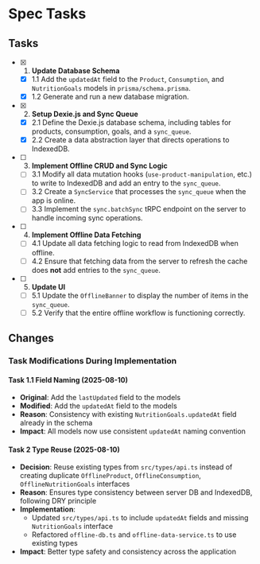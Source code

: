 # Spec Tasks

## Tasks

- [x] 1. **Update Database Schema**
  - [x] 1.1 Add the `updatedAt` field to the `Product`, `Consumption`, and `NutritionGoals` models in `prisma/schema.prisma`.
  - [x] 1.2 Generate and run a new database migration.

- [x] 2. **Setup Dexie.js and Sync Queue**
  - [x] 2.1 Define the Dexie.js database schema, including tables for products, consumption, goals, and a `sync_queue`.
  - [x] 2.2 Create a data abstraction layer that directs operations to IndexedDB.

- [ ] 3. **Implement Offline CRUD and Sync Logic**
  - [ ] 3.1 Modify all data mutation hooks (`use-product-manipulation`, etc.) to write to IndexedDB and add an entry to the `sync_queue`.
  - [ ] 3.2 Create a `SyncService` that processes the `sync_queue` when the app is online.
  - [ ] 3.3 Implement the `sync.batchSync` tRPC endpoint on the server to handle incoming sync operations.

- [ ] 4. **Implement Offline Data Fetching**
  - [ ] 4.1 Update all data fetching logic to read from IndexedDB when offline.
  - [ ] 4.2 Ensure that fetching data from the server to refresh the cache does **not** add entries to the `sync_queue`.

- [ ] 5. **Update UI**
  - [ ] 5.1 Update the `OfflineBanner` to display the number of items in the `sync_queue`.
  - [ ] 5.2 Verify that the entire offline workflow is functioning correctly.

## Changes

### Task Modifications During Implementation

#### Task 1.1 Field Naming (2025-08-10)

- **Original**: Add the `lastUpdated` field to the models
- **Modified**: Add the `updatedAt` field to the models
- **Reason**: Consistency with existing `NutritionGoals.updatedAt` field already in the schema
- **Impact**: All models now use consistent `updatedAt` naming convention

#### Task 2 Type Reuse (2025-08-10)

- **Decision**: Reuse existing types from `src/types/api.ts` instead of creating duplicate `OfflineProduct`, `OfflineConsumption`, `OfflineNutritionGoals` interfaces
- **Reason**: Ensures type consistency between server DB and IndexedDB, following DRY principle
- **Implementation**:
  - Updated `src/types/api.ts` to include `updatedAt` fields and missing `NutritionGoals` interface
  - Refactored `offline-db.ts` and `offline-data-service.ts` to use existing types
- **Impact**: Better type safety and consistency across the application
